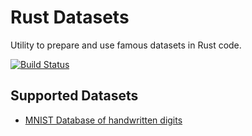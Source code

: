 Rust Datasets
=============

Utility to prepare and use famous datasets in Rust code.

[![Build Status](https://travis-ci.org/ic/rust-datasets.svg?branch=master)](https://travis-ci.org/ic/rust-datasets)

Supported Datasets
------------------

* [MNIST Database of handwritten digits](http://yann.lecun.com/exdb/mnist/)


